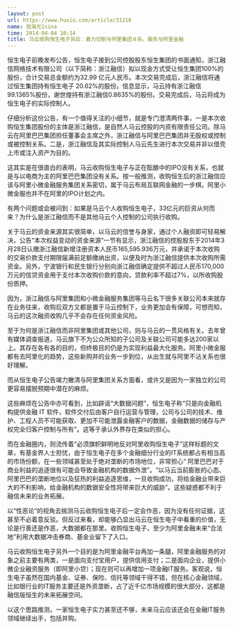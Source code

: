 ```yaml
---
layout: post
url: https://www.huxiu.com/article/31216
name: 信海光1sina
time: 2014-04-04 10:14
title: 马云收购恒生电子背后：着力切割与阿里集团关系，服务与阿里金融
---
```

恒生电子前晚发布公告，恒生电子接到公司控股股东恒生集团的书面通知，浙江融信网络技术有限公司（以下简称：浙江融信）拟以现金方式受让恒生集团100%的股份，合计交易总金额约为32.99 亿元人民币。本次交易完成后，浙江融信将通过恒生集团持有恒生电子 20.62%的股份。信息显示，马云持有浙江融信99.1365%股份，谢世煌持有浙江融信0.8635%的股份。交易完成后，马云将成为恒生电子的实际控制人。

仔细分析这份公告，有一个值得关注的小细节，就是专门澄清两件事，一是本次收购恒生集团股份的主体是浙江融信，是自然人马云控股的内资有限责任公司。除马云在阿里巴巴集团担任董事会主席之外，浙江融信与阿里巴巴集团并无股权或控制或被控制关系。二是，浙江融信及其实际控制人马云先生进行本次交易并非以借壳上市或注入资产为目的。

这其实是在很直白的表明，马云收购恒生电子与正在酝酿中的IPO没有关系，也就是与以电商为主的阿里巴巴集团没有关系。按一般推测，收购恒生后的浙江融信应该与阿里小微金融服务集团关系密切，属于马云布局互联网金融的一步棋。阿里小微金服也并不在阿里的IPO计划之内。

有两个问题或会被问到：如果是马云个人收购恒生电子，33亿元的巨资从何而来？为什么是浙江融信而不是其他马云个人控制的公司执行收购。

关于马云的资金来源其实很简单，以马云的信誉与身家，通过个人融资即可轻易解决，公告“本次权益变动的资金来源”一节有显示，浙江融信的控股股东于2014年3月28日认缴浙江融信新增注册资本人民币165,595.936万元，并承诺于本次收购的交易价款支付期限届满前足额缴纳出资，以便及时为浙江融信提供本次收购所需资金。另外，宁波银行和民生银行分别向浙江融信确定提供不超过人民币170,000万元的信贷资金用于支付本次收购价款的意向，贷款利率不超过7%，以所收购股份质押。

因为，浙江融信与阿里集团和小微金融服务集团等马云名下很多关联公司本来就存在业务往来，收购后双方又都是置于马云控制下，业务更加会有保障，可想而知，马云的这次融资收购几乎不会存在任何资金风险。

至于为何是浙江融信而非阿里集团或其他公司，则与马云的一贯风格有关。去年曾有媒体调查报道，马云旗下不为公众所知的子公司及关联公司可能多达200家以上。其存在各有各的目的，但终极目的仍是为实现利益最大化服务。阿里小微金服都有去阿里化的趋势，这些新购并的业务一步到位，从出生就与阿里不沾关系也很好理解。

而从恒生电子公告竭力撇清与阿里集团关系方面看，或许又是因为一家独立的公司更容易摆脱预期中潜在的麻烦。

这些麻烦在公告中亦可看到，比如辟谣“大数据问题”，恒生电子称“只是向金融机构提供金融 IT 软件，软件交付后由客户自行运营与管理，公司与公司的技术、维护、工程人员不可能获取、更加不可能泄露金融客户的数据，金融数据的储存与产权完全归客户控制与所有”。这等于承认外界存在类似的担心。

而在金融圈内，则流传着“必须旗帜鲜明地反对阿里收购恒生电子”这样标题的文章，有基金界人士担忧，由于恒生电子在多个金融细分行业的IT系统都占有相当高的市场份额，在一些领域甚至处于绝对垄断的市场地位，非常担心“ 阿里巴巴对于商业利益的追逐很有可能会导致金融机构的数据外泄”。“以马云当前膨胀的心态、阿里巴巴的垄断地位以及狂热的利益追逐思维，一旦收购成功，将给金融业带来巨大的不利影响，给金融机构的数据安全性将带来巨大的威胁”。这些疑惑都不利于融信未来的业务拓展。

以“性恶论”的视角去揣测马云收购恒生电子后一定会作恶，因为没有任何证据，这甚至不必着意反驳。但反过来看，却能够凸显出马云在恒生电子中看重的价值，无论是行善还是作恶，大数据都在那里。收购恒生电子，至少为阿里金融未来“合法地”利用大数据冲击券商、基金业留下了入口。

马云收购恒生电子另外一个目的是为阿里金融平台再加一条腿，阿里金融服务的对象之前主要有两类，一是面向支付宝用户，提供信用支付；二是面向企业，提供小微企业融资服务（即阿里小贷）；现在则可以再增加一项金融IT服务。客观说，恒生电子虽然在国内基金、证券、保险、信托等领域干得不错，但在核心金融领域，比如银行业的IT服务主要还是外资垄断，占了近千亿市场规模的很大部分，这都是融信版恒生的未来拓展空间。

以这个思路推测，一家恒生电子实力甚至还不够，未来马云应该还会在金融IT服务领域继续出手，包括并购。

